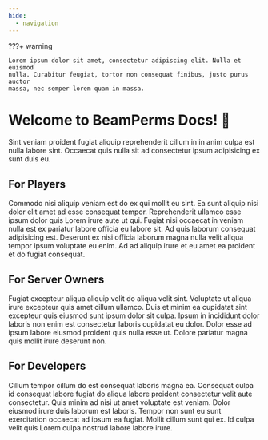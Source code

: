 ```yaml
---
hide:
  - navigation
---
```

???+ warning

    Lorem ipsum dolor sit amet, consectetur adipiscing elit. Nulla et euismod
    nulla. Curabitur feugiat, tortor non consequat finibus, justo purus auctor
    massa, nec semper lorem quam in massa.

# Welcome to BeamPerms Docs! :tada:

Sint veniam proident fugiat aliquip reprehenderit cillum in in anim culpa est nulla labore sint.
Occaecat quis nulla sit ad consectetur ipsum adipisicing ex sunt duis eu.

## For Players

Commodo nisi aliquip veniam est do ex qui mollit eu sint. Ea sunt aliquip nisi dolor elit amet ad esse consequat tempor. Reprehenderit ullamco esse ipsum dolor quis Lorem irure aute ut qui. Fugiat nisi occaecat in veniam nulla est ex pariatur labore officia eu labore sit. Ad quis laborum consequat adipisicing est. Deserunt ex nisi officia laborum magna nulla velit aliqua tempor ipsum voluptate eu enim. Ad ad aliquip irure et eu amet ea proident et do fugiat consequat.

## For Server Owners

Fugiat excepteur aliqua aliquip velit do aliqua velit sint. Voluptate ut aliqua irure excepteur quis amet cillum ullamco. Duis et minim ea cupidatat sint excepteur quis eiusmod sunt ipsum dolor sit culpa. Ipsum in incididunt dolor laboris non enim est consectetur laboris cupidatat eu dolor. Dolor esse ad ipsum labore eiusmod proident quis nulla esse ut. Dolore pariatur magna quis mollit irure deserunt non.

## For Developers

Cillum tempor cillum do est consequat laboris magna ea. Consequat culpa id consequat labore fugiat do aliqua labore proident consectetur velit aute consectetur. Quis minim ad nisi ut amet voluptate est veniam. Dolor eiusmod irure duis laborum est laboris. Tempor non sunt eu sunt exercitation occaecat ad ipsum ea fugiat. Mollit cillum sunt qui ex. Id culpa velit quis Lorem culpa nostrud labore labore irure.